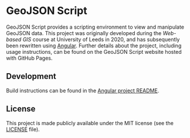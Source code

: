 # GeoJSON Script

GeoJSON Script provides a scripting environment to view and manipulate GeoJSON data.
This project was originally developed during the _Web-based GIS_ course at University
of Leeds in 2020, and has subsequently been rewritten using [Angular](https://angular.io/).
Further details about the project, including usage instructions, can be found on the
GeoJSON Script website hosted with GitHub Pages.

## Development

Build instructions can be found in the [Angular project README](./geojson-script/README.md).

## License

This project is made publicly available under the MIT license (see the [LICENSE](./LICENSE)
file).